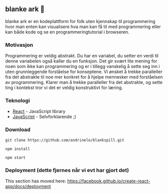 ## blanke ark 🚀

blanke ark er en kodeplattform for folk uten kjennskap til programmering hvor man enten kan visualisere hva man kan få til med programmering eller kan både kode og se en programmeringtutorial i browseren.

### Motivasjon

Programmering er veldig abstrakt. Du har en variabel, du setter en verdi til denne variabelen også kaller du en funksjon. Det gir svært lite mening for noen som ikke kan programmering og er i tillegg vanskelig å sette seg inn i uten grunnleggende forståelse for konseptene. Vi ønsket å trekke paralleller fra det abstrakte til noe mer konkret for å hjelpe mennesker med forståelsen av programmering. Klarer man å trekke paralleller fra det abstrakte, og sette ting i kontekst tror vi det er veldig konstruktivt for læring. 

### Teknologi
<ul>
<li><a href="https://reactjs.org/" rel="nofollow">React</a> - JavaScript library</li>
<li><a href="https://www.javascript.com/" rel="nofollow">JavaScript</a> - Selvforklarende ;) </li>
</ul>

### Download
 `git clone https://github.com/andrinelo/blankspill.git` 
 
 `npm install`
 
 `npm start` 

### Deployment (dette fjernes når vi evt har gjort det)

This section has moved here: https://facebook.github.io/create-react-app/docs/deployment


